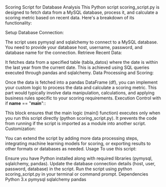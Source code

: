 Scoring Script for Database Analysis
This Python script scoring_script.py is designed to fetch data from a MySQL database, process it, and calculate a scoring metric based on recent data. Here's a breakdown of its functionality:

Setup Database Connection:

The script uses pymysql and sqlalchemy to connect to a MySQL database. You need to provide your database host, username, password, and database name for the connection.
Retrieve Recent Data:

It fetches data from a specified table (tabla_datos) where the date is within the last year from the current date. This is achieved using SQL queries executed through pandas and sqlalchemy.
Data Processing and Scoring:

Once the data is fetched into a pandas DataFrame (df), you can implement your custom logic to process the data and calculate a scoring metric. This part would typically involve data manipulation, calculations, and applying business rules specific to your scoring requirements.
Execution Control with if __name__ == "__main__"::

This block ensures that the main logic (main() function) executes only when you run this script directly (python scoring_script.py). It prevents the code from running if the script is imported as a module into another script.
Customization:

You can extend the script by adding more data processing steps, integrating machine learning models for scoring, or exporting results to other formats or databases as needed.
Usage
To use this script:

Ensure you have Python installed along with required libraries (pymysql, sqlalchemy, pandas).
Update the database connection details (host, user, password, database) in the script.
Run the script using python scoring_script.py in your terminal or command prompt.
Dependencies
Python 3.x
pymysql
sqlalchemy
pandas
